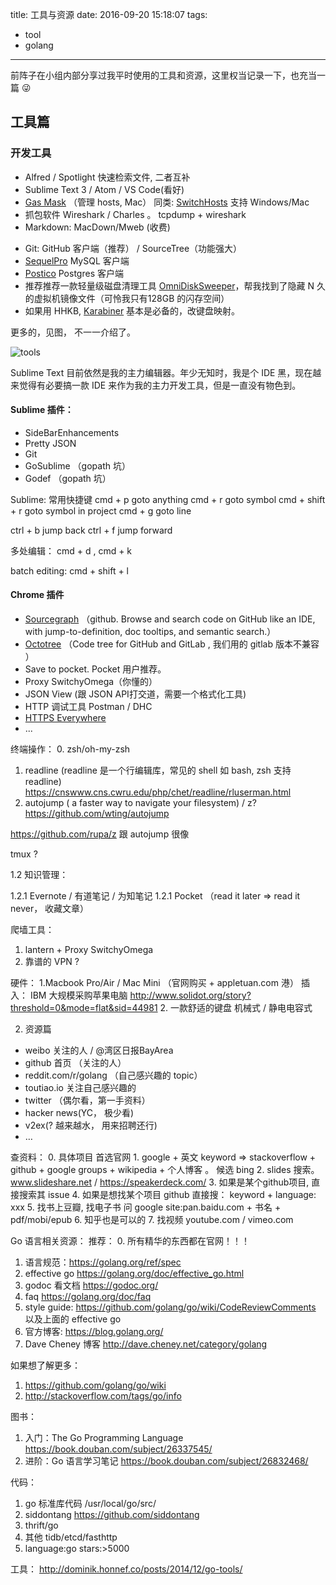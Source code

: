 title: 工具与资源
date: 2016-09-20 15:18:07
tags:
- tool
- golang

---

前阵子在小组内部分享过我平时使用的工具和资源，这里权当记录一下，也充当一篇 😜

## 工具篇

### 开发工具

- Alfred / Spotlight 快速检索文件, 二者互补
- Sublime Text 3 / Atom / VS Code(看好)
- [Gas Mask](http://clockwise.ee/) （管理 hosts, Mac）
  同类: [SwitchHosts](https://oldj.github.io/SwitchHosts) 支持 Windows/Mac
- 抓包软件 Wireshark / Charles 。  tcpdump + wireshark
- Markdown:  MacDown/Mweb (收费)
* Git:  GitHub 客户端（推荐） / SourceTree（功能强大）
* [SequelPro](https://www.sequelpro.com/)  MySQL 客户端
* [Postico](https://eggerapps.at/postico/) Postgres 客户端
* 推荐推荐一款轻量级磁盘清理工具 [OmniDiskSweeper](https://www.omnigroup.com/more)，帮我找到了隐藏 N 久的虚拟机镜像文件（可怜我只有128GB 的闪存空间）
* 如果用 HHKB, [Karabiner](https://pqrs.org/osx/karabiner/) 基本是必备的，改键盘映射。

更多的，见图， 不一一介绍了。

![tools](/images/tools-1.png)


Sublime Text 目前依然是我的主力编辑器。年少无知时，我是个 IDE 黑，现在越来觉得有必要搞一款 IDE 来作为我的主力开发工具，但是一直没有物色到。

#### Sublime 插件：

- SideBarEnhancements
- Pretty JSON
- Git
- GoSublime （gopath 坑）
- Godef （gopath 坑）

Sublime: 常用快捷键
cmd + p   goto anything
cmd + r    goto symbol
cmd + shift + r  goto symbol in project
cmd + g  goto line

ctrl + b  jump back
ctrl + f   jump forward

多处编辑：
cmd + d ,  cmd + k

batch editing:
cmd + shift + l


#### Chrome 插件

- [Sourcegraph](https://chrome.google.com/webstore/detail/sourcegraph-for-github/dgjhfomjieaadpoljlnidmbgkdffpack) （github. Browse and search code on GitHub like an IDE, with jump-to-definition, doc tooltips, and semantic search.）
- [Octotree](https://chrome.google.com/webstore/detail/octotree/bkhaagjahfmjljalopjnoealnfndnagc) （Code tree for GitHub and GitLab ,  我们用的 gitlab 版本不兼容 ）
- Save to pocket. Pocket 用户推荐。
- Proxy SwitchyOmega（你懂的）
- JSON View (跟 JSON API打交道，需要一个格式化工具)
- HTTP 调试工具  Postman / DHC
- [HTTPS Everywhere](https://www.eff.org/https-everywhere)
- ...

终端操作：
0. zsh/oh-my-zsh
1. readline (readline 是一个行编辑库，常见的 shell 如 bash, zsh 支持 readline)
https://cnswww.cns.cwru.edu/php/chet/readline/rluserman.html
2. autojump ( a faster way to navigate your filesystem)     / z?
https://github.com/wting/autojump

https://github.com/rupa/z   跟 autojump 很像

tmux ?

1.2 知识管理：

1.2.1 Evernote / 有道笔记 / 为知笔记
1.2.1 Pocket （read it later => read it never， 收藏文章）

爬墙工具：
1. lantern + Proxy SwitchyOmega
2. 靠谱的 VPN ?

硬件：
1.Macbook Pro/Air  / Mac Mini （官网购买 + appletuan.com 港）
插入： IBM  大规模采购苹果电脑 http://www.solidot.org/story?threshold=0&mode=flat&sid=44981
2. 一款舒适的键盘 机械式 / 静电电容式

2. 资源篇

- weibo 关注的人  /  @湾区日报BayArea
- github 首页 （关注的人）
- reddit.com/r/golang （自己感兴趣的 topic）
- toutiao.io   关注自己感兴趣的
- twitter （偶尔看，第一手资料）
- hacker news(YC， 极少看)
- v2ex(? 越来越水， 用来招聘还行)
- …

查资料：
     0. 具体项目 首选官网
     1. google  + 英文 keyword   =>  stackoverflow  + github + google groups +  wikipedia + 个人博客 。 候选 bing
     2. slides 搜索。 www.slideshare.net  / https://speakerdeck.com/
     3. 如果是某个github项目, 直接搜索其 issue
     4. 如果是想找某个项目  github 直接搜：  keyword + language: xxx
     5. 找书上豆瓣, 找电子书  问 google    site:pan.baidu.com  + 书名 + pdf/mobi/epub
     6. 知乎也是可以的
     7. 找视频 youtube.com / vimeo.com

Go 语言相关资源：
推荐：
0. 所有精华的东西都在官网！！！
1. 语言规范：https://golang.org/ref/spec
2. effective go  https://golang.org/doc/effective_go.html
3. godoc 看文档 https://godoc.org/
4. faq  https://golang.org/doc/faq
5. style guide: https://github.com/golang/go/wiki/CodeReviewComments  以及上面的 effective go
6. 官方博客: https://blog.golang.org/
7. Dave Cheney 博客 http://dave.cheney.net/category/golang

如果想了解更多：
1. https://github.com/golang/go/wiki
2. http://stackoverflow.com/tags/go/info

图书：
1.  入门：The Go Programming Language https://book.douban.com/subject/26337545/
2.  进阶：Go 语言学习笔记 https://book.douban.com/subject/26832468/

代码：
1. go 标准库代码 /usr/local/go/src/
2. siddontang https://github.com/siddontang
3. thrift/go
4. 其他  tidb/etcd/fasthttp
5. language:go stars:>5000

工具：
http://dominik.honnef.co/posts/2014/12/go-tools/


